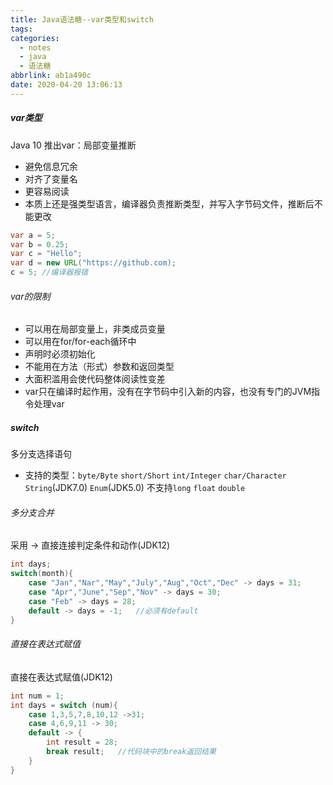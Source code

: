 ```yaml
---
title: Java语法糖--var类型和switch
tags:
categories:
  - notes
  - java
  - 语法糖
abbrlink: ab1a490c
date: 2020-04-20 13:06:13
---
```



##### var类型

Java 10 推出var：局部变量推断

- 避免信息冗余
- 对齐了变量名
- 更容易阅读
- 本质上还是强类型语言，编译器负责推断类型，并写入字节码文件，推断后不能更改

```java
var a = 5;
var b = 0.25;
var c = "Hello";
var d = new URL("https://github.com);
c = 5; //编译器报错
```

###### var的限制

- 可以用在局部变量上，非类成员变量
- 可以用在for/for-each循环中
- 声明时必须初始化
- 不能用在方法（形式）参数和返回类型
- 大面积滥用会使代码整体阅读性变差
- var只在编译时起作用，没有在字节码中引入新的内容，也没有专门的JVM指令处理var

##### switch

多分支选择语句

- 支持的类型：`byte/Byte` `short/Short` `int/Integer` `char/Character` `String`(JDK7.0) `Enum`(JDK5.0) 不支持`long` `float` `double`

###### 多分支合并

采用 -> 直接连接判定条件和动作(JDK12)

```java
int days;
switch(month){
    case "Jan","Nar","May","July","Aug","Oct","Dec" -> days = 31;
    case "Apr","June","Sep","Nov" -> days = 30;
	case "Feb" -> days = 28;
	default -> days = -1;	//必须有default
}
```

###### 直接在表达式赋值

直接在表达式赋值(JDK12)

```java
int num = 1;
int days = switch (num){
	case 1,3,5,7,8,10,12 ->31;
	case 4,6,9,11 -> 30;
	default -> {
		int result = 28;
		break result;	//代码块中的break返回结果
	}
}
```

